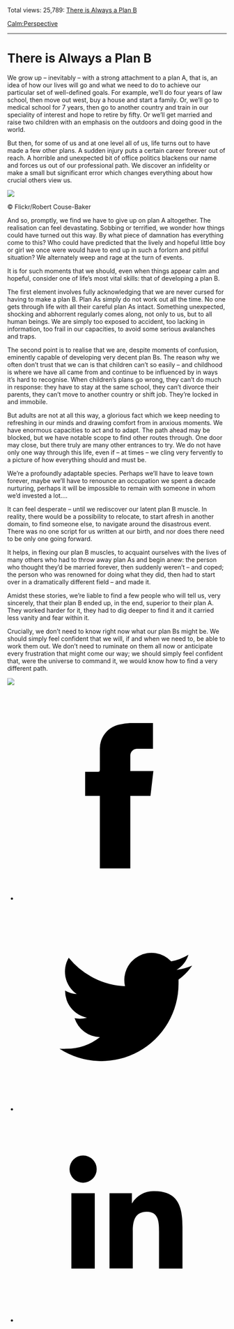Total views: 25,789: [There is Always a Plan B](https://www.theschooloflife.com/thebookoflife/there-is-always-a-plan-b/)

[Calm:](https://www.theschooloflife.com/thebookoflife/category/calm/)[Perspective](https://www.theschooloflife.com/thebookoflife/category/calm/perspective/)

* * *

# There is Always a Plan B
<style>
						.alignnone {
  display: block;
  margin-left: auto;
  margin-right: auto;
  align: center:
}

.addtoany_share_save_container {
display:none;
}

.wp-block-image {
		display: block;
  margin-left: auto;
  margin-right: auto;
  width: 50%;
}

.aligncenter {
display: block;
  margin-left: auto;
  margin-right: auto;
  align: center:
}

@media only screen and (max-width: 500px) {
  .wp-block-image {
		display: block;
  margin-left: auto;
  margin-right: auto;
  width: 100%;
} }

h1 {max-width: 600px !important;
}
.s18-single-post .content-area .site-main article .post-cat-header-display + .old-wrapper p {
    font-size: 1.200em
}
						</style>

We grow up – inevitably – with a strong attachment to a plan A, that is, an idea of how our lives will go and what we need to do to achieve our particular set of well-defined goals. For example, we’ll do four years of law school, then move out west, buy a house and start a family. Or, we’ll go to medical school for 7 years, then go to another country and train in our speciality of interest and hope to retire by fifty. Or we’ll get married and raise two children with an emphasis on the outdoors and doing good in the world.

But then, for some of us and at one level all of us, life turns out to have made a few other plans. A sudden injury puts a certain career forever out of reach. A horrible and unexpected bit of office politics blackens our name and forces us out of our professional path. We discover an infidelity or make a small but significant error which changes everything about how crucial others view us.

 ![](https://www.theschooloflife.com/thebookoflife/wp-content/uploads/2018/12/35920157116_f83ca0852c_z-300x200.jpg)

© Flickr/Robert Couse-Baker

And so, promptly, we find we have to give up on plan A altogether. The realisation can feel devastating. Sobbing or terrified, we wonder how things could have turned out this way. By what piece of damnation has everything come to this? Who could have predicted that the lively and hopeful little boy or girl we once were would have to end up in such a forlorn and pitiful situation? We alternately weep and rage at the turn of events.

It is for such moments that we should, even when things appear calm and hopeful, consider one of life’s most vital skills: that of developing a plan B.

The first element involves fully acknowledging that we are never cursed for having to make a plan B. Plan As simply do not work out all the time. No one gets through life with all their careful plan As intact. Something unexpected, shocking and abhorrent regularly comes along, not only to us, but to all human beings. We are simply too exposed to accident, too lacking in information, too frail in our capacities, to avoid some serious avalanches and traps.

The second point is to realise that we are, despite moments of confusion, eminently capable of developing very decent plan Bs. The reason why we often don’t trust that we can is that children can’t so easily – and childhood is where we have all came from and continue to be influenced by in ways it’s hard to recognise. When children’s plans go wrong, they can’t do much in response: they have to stay at the same school, they can’t divorce their parents, they can’t move to another country or shift job. They’re locked in and immobile.

But adults are not at all this way, a glorious fact which we keep needing to refreshing in our minds and drawing comfort from in anxious moments. We have enormous capacities to act and to adapt. The path ahead may be blocked, but we have notable scope to find other routes through. One door may close, but there truly are many other entrances to try. We do not have only one way through this life, even if – at times – we cling very fervently to a picture of how everything should and must be.

We’re a profoundly adaptable species. Perhaps we’ll have to leave town forever, maybe we’ll have to renounce an occupation we spent a decade nurturing, perhaps it will be impossible to remain with someone in whom we’d invested a lot….

It can feel desperate – until we rediscover our latent plan B muscle. In reality, there would be a possibility to relocate, to start afresh in another domain, to find someone else, to navigate around the disastrous event. There was no one script for us written at our birth, and nor does there need to be only one going forward.

It helps, in flexing our plan B muscles, to acquaint ourselves with the lives of many others who had to throw away plan As and begin anew: the person who thought they’d be married forever, then suddenly weren’t – and coped; the person who was renowned for doing what they did, then had to start over in a dramatically different field – and made it.

Amidst these stories, we’re liable to find a few people who will tell us, very sincerely, that their plan B ended up, in the end, superior to their plan A. They worked harder for it, they had to dig deeper to find it and it carried less vanity and fear within it.

Crucially, we don’t need to know right now what our plan Bs might be. We should simply feel confident that we will, if and when we need to, be able to work them out. We don’t need to ruminate on them all now or anticipate every frustration that might come our way; we should simply feel confident that, were the universe to command it, we would know how to find a very different path.

[![](https://img.youtube.com/vi/xFQLPURE8Ok/0.jpg)](https://www.youtube.com/embed/xFQLPURE8Ok '')
<style>
    .iframe-class { display: block !important; }
</style>

- [<svg xmlns="http://www.w3.org/2000/svg" viewbox="0 0 26 26"><title>Facebook</title>
                    <g>
                        <path d="M8.38,10H9.92c.2,0,.29,0,.29-.28,0-.82,0-1.64,0-2.46a3.05,3.05,0,0,1,2.57-3.15A7.22,7.22,0,0,1,14,3.95c.86,0,1.71,0,2.57,0h.25v3.2h-2A.85.85,0,0,0,14,8c0,.62,0,1.24,0,1.91h2.87L16.51,13H14v9H10.21V13H8.38Z"></path>
                    </g>
                </svg>](http://www.facebook.com/sharer/sharer.php?u=https://www.theschooloflife.com/thebookoflife/there-is-always-a-plan-b/)
- [<svg xmlns="http://www.w3.org/2000/svg" viewbox="0 0 26 26"><title>Twitter</title>
                    <path d="M21.69,7.9a6.75,6.75,0,0,1-1.94.53,3.39,3.39,0,0,0,1.48-1.87,6.76,6.76,0,0,1-2.14.82,3.38,3.38,0,0,0-5.75,3.08,9.59,9.59,0,0,1-7-3.53,3.38,3.38,0,0,0,1,4.51A3.36,3.36,0,0,1,5.89,11v0A3.38,3.38,0,0,0,8.6,14.37a3.39,3.39,0,0,1-1.53.06,3.38,3.38,0,0,0,3.15,2.35A6.78,6.78,0,0,1,6,18.22a6.87,6.87,0,0,1-.81,0A9.6,9.6,0,0,0,20,10.08q0-.22,0-.44A6.86,6.86,0,0,0,21.69,7.9Z"></path>
                </svg>](http://twitter.com/share?url=https://www.theschooloflife.com/thebookoflife/there-is-always-a-plan-b/&text=&via=theschooloflife)
- [<svg xmlns="http://www.w3.org/2000/svg" viewbox="0 0 26 26"><title>LinkedIn</title>
<path class="cls-2" d="M6.67,10H9.58v9.36H6.67ZM8.13,5.32A1.69,1.69,0,1,1,6.44,7,1.69,1.69,0,0,1,8.13,5.32"></path><path class="cls-2" d="M11.41,10H14.2v1.28h0A3.06,3.06,0,0,1,17,9.75c2.95,0,3.49,1.94,3.49,4.46v5.14H17.57V14.79c0-1.09,0-2.48-1.51-2.48s-1.75,1.18-1.75,2.4v4.63H11.41Z"></path></svg>](https://www.linkedin.com/shareArticle?mini=true&url=https://www.theschooloflife.com/thebookoflife/there-is-always-a-plan-b/)
